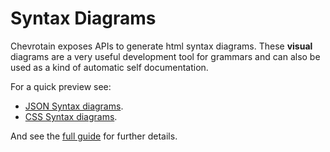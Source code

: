 # Syntax Diagrams

Chevrotain exposes APIs to generate html syntax diagrams.
These **visual** diagrams are a very useful development tool for grammars
and can also be used as a kind of automatic self documentation.

For a quick preview see:

- [JSON Syntax diagrams](https://sap.github.io/chevrotain/diagrams_samples/json.html).
- [CSS Syntax diagrams](https://sap.github.io/chevrotain/diagrams_samples/css.html).

And see the [full guide](../guide/generating_syntax_diagrams.md) for further details.

